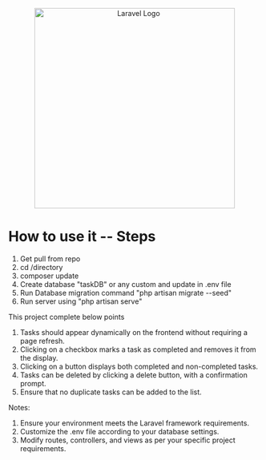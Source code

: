 <p align="center"><a href="https://laravel.com" target="_blank"><img src="https://raw.githubusercontent.com/laravel/art/master/logo-lockup/5%20SVG/2%20CMYK/1%20Full%20Color/laravel-logolockup-cmyk-red.svg" width="400" alt="Laravel Logo"></a></p>

# How to use it -- Steps
1. Get pull from repo
2. cd /directory
3. composer update
4. Create database "taskDB" or any custom and update in .env file
5. Run Database migration command "php artisan migrate --seed"
6. Run server using "php artisan serve"

This project complete below points
 
1. Tasks should appear dynamically on the frontend without requiring a page refresh.
2. Clicking on a checkbox marks a task as completed and removes it from the display.
3. Clicking on a button displays both completed and non-completed tasks. 
4. Tasks can be deleted by clicking a delete button, with a confirmation prompt. 
5. Ensure that no duplicate tasks can be added to the list.


Notes:
1. Ensure your environment meets the Laravel framework requirements.
2. Customize the .env file according to your database settings.
3. Modify routes, controllers, and views as per your specific project requirements.

